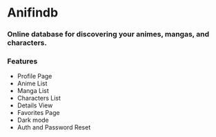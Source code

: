 # Anifindb

### Online database for discovering your animes, mangas, and characters.

### Features

- Profile Page
- Anime List
- Manga List
- Characters List
- Details View
- Favorites Page
- Dark mode
- Auth and Password Reset
